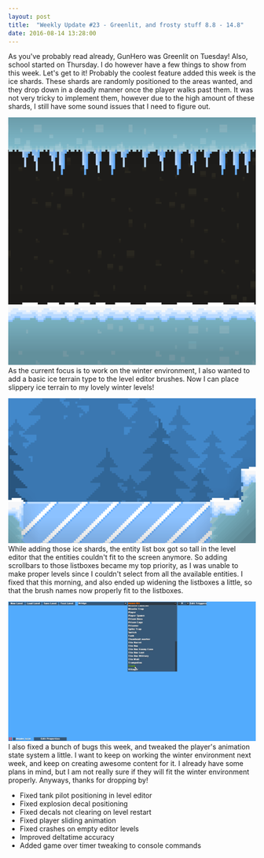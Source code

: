 ```yaml
---
layout: post
title:  "Weekly Update #23 - Greenlit, and frosty stuff 8.8 - 14.8"
date: 2016-08-14 13:28:00
---
```

As you've probably read already, GunHero was Greenlit on Tuesday! Also, school started on Thursday. I do however have a few things to show from this week. Let's get to it!
Probably the coolest feature added this week is the ice shards. These shards are randomly positioned to the areas wanted, and they drop down in a deadly manner once the player walks past them. It was not very tricky to implement them, however due to the high amount of these shards, I still have some sound issues that I need to figure out.

![Looks cold and awesome, doesn't it?](/assets/WeeklyUpdates/23/IceShards.gif)
As the current focus is to work on the winter environment, I also wanted to add a basic ice terrain type to the level editor brushes. Now I can place slippery ice terrain to my lovely winter levels!

![Oh man, where are my skates?](/assets/WeeklyUpdates/23/IceTerrain.gif)
While adding those ice shards, the entity list box got so tall in the level editor that the entities couldn't fit to the screen anymore. So adding scrollbars to those listboxes became my top priority, as I was unable to make proper levels since I couldn't select from all the available entities. I fixed that this morning, and also ended up widening the listboxes a little, so that the brush names now properly fit to the listboxes.

![Pretty pretty scroll bars with hacky UI code!](/assets/WeeklyUpdates/23/ListBoxes.png)
I also fixed a bunch of bugs this week, and tweaked the player's animation state system a little. I want to keep on working the winter environment next week, and keep on creating awesome content for it. I already have some plans in mind, but I am not really sure if they will fit the winter environment properly. Anyways, thanks for dropping by!

*   Fixed tank pilot positioning in level editor
*   Fixed explosion decal positioning
*   Fixed decals not clearing on level restart
*   Fixed player sliding animation
*   Fixed crashes on empty editor levels
*   Improved deltatime accuracy
*   Added game over timer tweaking to console commands
